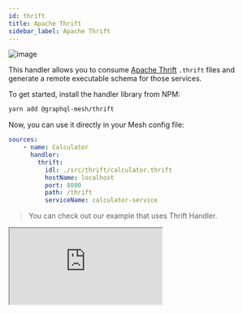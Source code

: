 ```yaml
---
id: thrift
title: Apache Thrift
sidebar_label: Apache Thrift
---
```

![image](https://user-images.githubusercontent.com/20847995/79219986-e4903080-7e5b-11ea-8220-e69ae73e7966.png)

This handler allows you to consume [Apache Thrift](https://thrift.apache.org) `.thrift` files and generate a remote executable schema for those services.

To get started, install the handler library from NPM:

```sh
yarn add @graphql-mesh/thrift
```

Now, you can use it directly in your Mesh config file:

```yml
sources:
    - name: Calculator
      handler:
        thrift:
          idl: ./src/thrift/calculator.thrift
          hostName: localhost
          port: 8080
          path: /thrift
          serviceName: calculator-service
```

> You can check out our example that uses Thrift Handler.

<iframe
     src="https://codesandbox.io/embed/github/Urigo/graphql-mesh/tree/master/examples/thrift-example?fontsize=14&hidenavigation=1&theme=dark&module=%2F.meshrc.yml"
     style={{width:"100%", height:"500px", border:"0", borderRadius: "4px", overflow:"hidden"}}
     title="thrift-example"
     allow="geolocation; microphone; camera; midi; vr; accelerometer; gyroscope; payment; ambient-light-sensor; encrypted-media; usb"
     sandbox="allow-modals allow-forms allow-popups allow-scripts allow-same-origin" />


## Config API Reference

{@import ../generated-markdown/ThriftHandler.generated.md}
